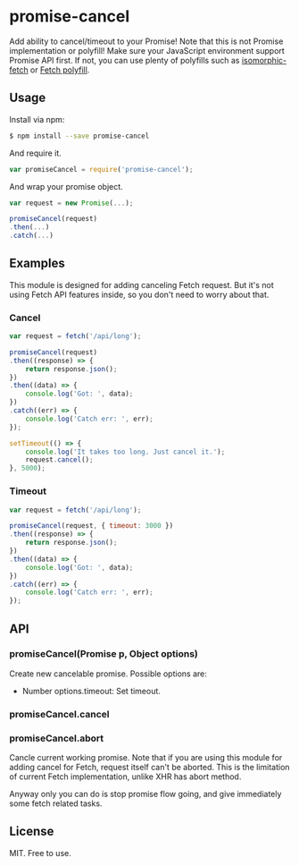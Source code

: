 # promise-cancel
Add ability to cancel/timeout to your Promise! Note that this is not Promise implementation or polyfill!
Make sure your JavaScript environment support Promise API first. If not, you can use plenty of polyfills such as [isomorphic-fetch](https://www.npmjs.com/package/isomorphic-fetch) or [Fetch polyfill](https://github.github.io/fetch/).

## Usage
Install via npm:

```bash
$ npm install --save promise-cancel
```

And require it.

```javascript
var promiseCancel = require('promise-cancel');
```

And wrap your promise object.

```javascript
var request = new Promise(...);

promiseCancel(request)
.then(...)
.catch(...)
```

## Examples
This module is designed for adding canceling Fetch request. But it's not using Fetch API features inside, so you don't need to worry about that.

### Cancel
```javascript
var request = fetch('/api/long');

promiseCancel(request)
.then((response) => {
	return response.json();
})
.then((data) => {
	console.log('Got: ', data);
})
.catch((err) => {
	console.log('Catch err: ', err);
});

setTimeout(() => {
	console.log('It takes too long. Just cancel it.');
	request.cancel();
}, 5000);
```

### Timeout
```javascript
var request = fetch('/api/long');

promiseCancel(request, { timeout: 3000 })
.then((response) => {
	return response.json();
})
.then((data) => {
	console.log('Got: ', data);
})
.catch((err) => {
	console.log('Catch err: ', err);
});
```


## API
### promiseCancel(Promise p, Object options)
Create new cancelable promise. Possible options are:

- Number options.timeout: Set timeout.

### promiseCancel.cancel
### promiseCancel.abort
Cancle current working promise. Note that if you are using this module for adding cancel for Fetch, request itself can't be aborted. This is the limitation of current Fetch implementation, unlike XHR has abort method.

Anyway only you can do is stop promise flow going, and give immediately some fetch related tasks.


## License
MIT. Free to use.